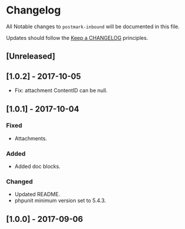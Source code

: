 # Changelog

All Notable changes to `postmark-inbound` will be documented in this file.

Updates should follow the [Keep a CHANGELOG](http://keepachangelog.com/) principles.

## [Unreleased]

## [1.0.2] - 2017-10-05
- Fix: attachment ContentID can be null.

## [1.0.1] - 2017-10-04

### Fixed
- Attachments.

### Added
- Added doc blocks.

### Changed
- Updated README.
- phpunit minimum version set to 5.4.3.

## [1.0.0] - 2017-09-06
